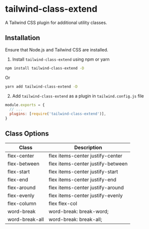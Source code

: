 # tailwind-class-extend

A Tailwind CSS plugin for additional utility classes.

## Installation

Ensure that Node.js and Tailwind CSS are installed.

1. Install `tailwind-class-extend` using npm or yarn

```bash
npm install tailwind-class-extend -D
```

Or

```bash
yarn add tailwind-class-extend -D
```

2. Add `tailwind-class-extend` as a plugin in `tailwind.config.js` file

```js
module.exports = {
  // ...
  plugins: [require('tailwind-class-extend')],
}
```

## Class Options

| Class                  | Description                                         |
| ---------------------- | --------------------------------------------------- |
| flex-center            | flex items-center justify-center                    |
| flex-between           | flex items-center justify-between                   |
| flex-start             | flex items-center justify-start                     |
| flex-end               | flex items-center justify-end                       |
| flex-around            | flex items-center justify-around                    |
| flex-evenly            | flex items-center justify-evenly                    |
| flex-column            | flex flex-col                                       |
| word-break             | word-break: break-word;                             |
| word-break-all         | word-break: break-all;                              |
